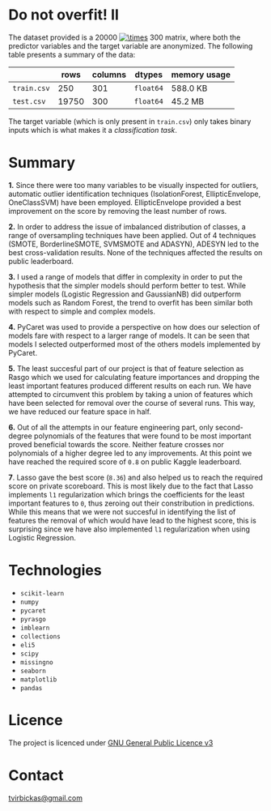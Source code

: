 # Do not overfit! II 

The dataset provided is a 20000 <a href="https://www.codecogs.com/eqnedit.php?latex=\times" target="_blank"><img src="https://latex.codecogs.com/gif.latex?\times" title="\times" /></a> 300 matrix, where both the predictor variables and the target variable are anonymized. The following table presents a summary of the data:

|    | rows      | columns | dtypes | memory usage|
| -- | ----------- | ----------- | -- | -- |
| `train.csv`   | 250      | 301       | `float64` | 588.0 KB |
| `test.csv`   | 19750   | 300        | `float64` | 45.2 MB |

The target variable (which is only present in `train.csv`) only takes binary inputs which is what makes it a *classification task*.

# Summary
**1.** Since there were too many variables to be visually inspected for outliers, automatic outlier identification techniques (IsolationForest, EllipticEnvelope, OneClassSVM) have been employed. EllipticEnvelope provided a best improvement on the score by removing the least number of rows.

**2.** In order to address the issue of imbalanced distribution of classes, a range of oversampling techniques have been applied. Out of 4 techniques (SMOTE, BorderlineSMOTE, SVMSMOTE and ADASYN), ADESYN led to the best cross-validation results. None of the techniques affected the results on public leaderboard.

**3.** I used a range of models that differ in complexity in order to put the hypothesis that the simpler models should perform better to test. While simpler models (Logistic Regression and GaussianNB) did outperform models such as Random Forest, the trend to overfit has been similar both with respect to simple and complex models.

**4.** PyCaret was used to provide a perspective on how does our selection of models fare with respect to a larger range of models. It can be seen that models I selected outperformed most of the others models implemented by PyCaret.

**5.** The least succesful part of our project is that of feature selection as Rasgo which we used for calculating feature importances and dropping the least important features produced different results on each run. We have attempted to circumvent this problem by taking a union of features which have been selected for removal over the course of several runs. This way, we have reduced our feature space in half.

**6.** Out of all the attempts in our feature engineering part, only second-degree polynomials of the features that were found to be most important proved beneficial towards the score. Neither feature crosses nor polynomials of a higher degree led to any improvements. At this point we have reached the required score of `0.8` on public Kaggle leaderboard.

**7**. Lasso gave the best score (`8.36`) and also helped us to reach the required score on private scoreboard. This is most likely due to the fact that Lasso implements `l1` regularization which brings the coefficients for the least important features to `0`, thus zeroing out their constribution in predictions. While this means that we were not succesful in identifying the list of features the removal of which would have lead to the highest score, this is surprising since we have also implemented `l1` regularization when using Logistic Regression.

# Technologies
- `scikit-learn`
- `numpy`
- `pycaret`
- `pyrasgo`
- `imblearn`
- `collections`
- `eli5`
- `scipy`
- `missingno`
- `seaborn`
- `matplotlib`
- `pandas`

# Licence

The project is licenced under [GNU General Public Licence v3](LICENCE.md)

# Contact

tvirbickas@gmail.com
